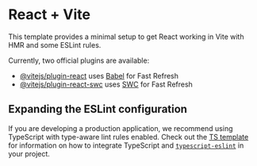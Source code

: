 # React + Vite

This template provides a minimal setup to get React working in Vite with HMR and some ESLint rules.

Currently, two official plugins are available:

- [@vitejs/plugin-react](https://github.com/vitejs/vite-plugin-react/blob/main/packages/plugin-react) uses [Babel](https://babeljs.io/) for Fast Refresh
- [@vitejs/plugin-react-swc](https://github.com/vitejs/vite-plugin-react/blob/main/packages/plugin-react-swc) uses [SWC](https://swc.rs/) for Fast Refresh

## Expanding the ESLint configuration

If you are developing a production application, we recommend using TypeScript with type-aware lint rules enabled. Check out the [TS template](https://github.com/vitejs/vite/tree/main/packages/create-vite/template-react-ts) for information on how to integrate TypeScript and [`typescript-eslint`](https://typescript-eslint.io) in your project.


<!-- 
to install the tailwind use these command
1.npm install -D tailwindcss postcss autoprefixer
2.npm install -D tailwindcss@3.4.17
3.npx tailwindcss init -p

after the go to tailwind.config.js and change the content with this:-
 content: [
    "./index.html",
    "./src/**/*.{js,ts,jsx,tsx}",
  ],

then go to your css file and these 
@tailwind base;
@tailwind utilities;
@tailwind components;
 -->
